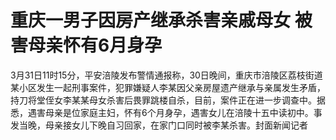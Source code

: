 # 重庆一男子因房产继承杀害亲戚母女 被害母亲怀有6月身孕

3月31日11时15分，平安涪陵发布警情通报称，30日晚间，重庆市涪陵区荔枝街道某小区发生一起刑事案件，犯罪嫌疑人李某因父亲房屋遗产继承与亲属发生矛盾，持刀将堂侄女李某某母女杀害后畏罪跳楼自杀，目前，案件正在进一步调查中。据悉，遇害母亲是位家庭主妇，怀有6个月身孕，遇害女儿在涪陵十五中读初中。事发当晚，母亲接女儿下晚自习回家，在家门口同时被李某杀害。封面新闻记者

